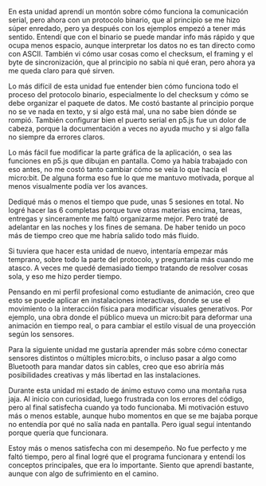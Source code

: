 En esta unidad aprendí un montón sobre cómo funciona la comunicación serial, pero ahora con un protocolo binario, que al principio se me hizo súper enredado, pero ya después con los ejemplos empezó a tener más sentido. Entendí que con el binario se puede mandar info más rápido y que ocupa menos espacio, aunque interpretar los datos no es tan directo como con ASCII. También vi cómo usar cosas como el checksum, el framing y el byte de sincronización, que al principio no sabía ni qué eran, pero ahora ya me queda claro para qué sirven.

Lo más difícil de esta unidad fue entender bien cómo funciona todo el proceso del protocolo binario, especialmente lo del checksum y cómo se debe organizar el paquete de datos. Me costó bastante al principio porque no se ve nada en texto, y si algo está mal, una no sabe bien dónde se rompió. También configurar bien el puerto serial en p5.js fue un dolor de cabeza, porque la documentación a veces no ayuda mucho y si algo falla no siempre da errores claros.

Lo más fácil fue modificar la parte gráfica de la aplicación, o sea las funciones en p5.js que dibujan en pantalla. Como ya había trabajado con eso antes, no me costó tanto cambiar cómo se veía lo que hacía el micro:bit. De alguna forma eso fue lo que me mantuvo motivada, porque al menos visualmente podía ver los avances.

Dediqué más o menos el tiempo que pude, unas 5 sesiones en total. No logré hacer las 6 completas porque tuve otras materias encima, tareas, entregas y sinceramente me faltó organizarme mejor. Pero traté de adelantar en las noches y los fines de semana. De haber tenido un poco más de tiempo creo que me habría salido todo más fluido.

Si tuviera que hacer esta unidad de nuevo, intentaría empezar más temprano, sobre todo la parte del protocolo, y preguntaría más cuando me atasco. A veces me quedé demasiado tiempo tratando de resolver cosas sola, y eso me hizo perder tiempo.

Pensando en mi perfil profesional como estudiante de animación, creo que esto se puede aplicar en instalaciones interactivas, donde se use el movimiento o la interacción física para modificar visuales generativos. Por ejemplo, una obra donde el público mueva un micro:bit para deformar una animación en tiempo real, o para cambiar el estilo visual de una proyección según los sensores.

Para la siguiente unidad me gustaría aprender más sobre cómo conectar sensores distintos o múltiples micro:bits, o incluso pasar a algo como Bluetooth para mandar datos sin cables, creo que eso abriría más posibilidades creativas y más libertad en las instalaciones.

Durante esta unidad mi estado de ánimo estuvo como una montaña rusa jaja. Al inicio con curiosidad, luego frustrada con los errores del código, pero al final satisfecha cuando ya todo funcionaba. Mi motivación estuvo más o menos estable, aunque hubo momentos en que se me bajaba porque no entendía por qué no salía nada en pantalla. Pero igual seguí intentando porque quería que funcionara.

Estoy más o menos satisfecha con mi desempeño. No fue perfecto y me faltó tiempo, pero al final logré que el programa funcionara y entendí los conceptos principales, que era lo importante. Siento que aprendí bastante, aunque con algo de sufrimiento en el camino.
